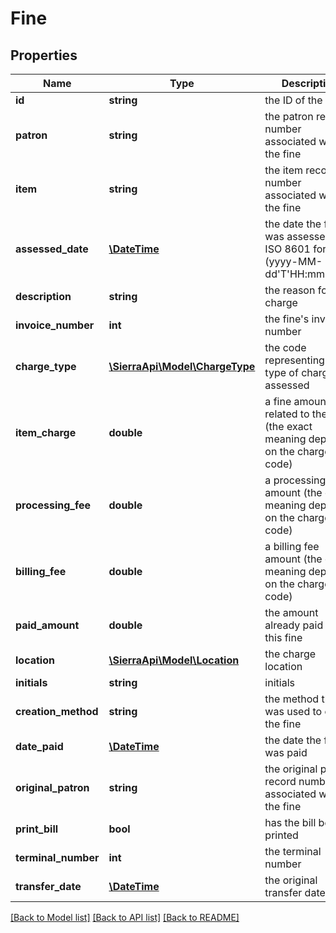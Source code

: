 # Fine

## Properties
Name | Type | Description | Notes
------------ | ------------- | ------------- | -------------
**id** | **string** | the ID of the fine | 
**patron** | **string** | the patron record number associated with the fine | [optional] 
**item** | **string** | the item record number associated with the fine | [optional] 
**assessed_date** | [**\DateTime**](\DateTime.md) | the date the fine was assessed, in ISO 8601 format (yyyy-MM-dd&#39;T&#39;HH:mm:ssZZ) | [optional] 
**description** | **string** | the reason for the charge | [optional] 
**invoice_number** | **int** | the fine&#39;s invoice number | [optional] 
**charge_type** | [**\SierraApi\Model\ChargeType**](ChargeType.md) | the code representing the type of charge assessed | [optional] 
**item_charge** | **double** | a fine amount related to the item (the exact meaning depends on the charge code) | 
**processing_fee** | **double** | a processing fee amount (the exact meaning depends on the charge code) | 
**billing_fee** | **double** | a billing fee amount (the exact meaning depends on the charge code) | 
**paid_amount** | **double** | the amount already paid for this fine | 
**location** | [**\SierraApi\Model\Location**](Location.md) | the charge location | [optional] 
**initials** | **string** | initials | [optional] 
**creation_method** | **string** | the method that was used to create the fine | [optional] 
**date_paid** | [**\DateTime**](\DateTime.md) | the date the fine was paid | [optional] 
**original_patron** | **string** | the original patron record number associated with the fine | [optional] 
**print_bill** | **bool** | has the bill been printed | [optional] 
**terminal_number** | **int** | the terminal number | [optional] 
**transfer_date** | [**\DateTime**](\DateTime.md) | the original transfer date | [optional] 

[[Back to Model list]](../README.md#documentation-for-models) [[Back to API list]](../README.md#documentation-for-api-endpoints) [[Back to README]](../README.md)


